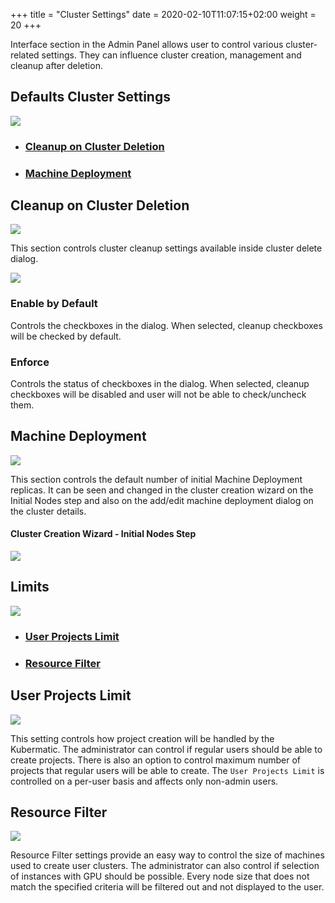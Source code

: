+++
title = "Cluster Settings"
date = 2020-02-10T11:07:15+02:00
weight = 20
+++

Interface section in the Admin Panel allows user to control various cluster-related settings. They
can influence cluster creation, management and cleanup after deletion.
## Defaults Cluster Settings
![](/img/kubermatic/v2.22/ui/defaults_cluster_settings.png?height=500px&classes=shadow,border)

- ### [Cleanup on Cluster Deletion](#cleanup-on-cluster-deletion)

- ### [Machine Deployment](#machine-deployment)

## Cleanup on Cluster Deletion

![](/img/kubermatic/v2.22/ui/cleanup_on_cluster_deletion.png?classes=shadow,border)

This section controls cluster cleanup settings available inside cluster delete dialog.

![](/img/kubermatic/v2.22/ui/delete_cluster_dialog.png?height=200px&classes=shadow,border)

### Enable by Default

Controls the checkboxes in the dialog. When selected, cleanup checkboxes will be checked by default.

### Enforce

Controls the status of checkboxes in the dialog. When selected, cleanup checkboxes will be disabled and user will not
be able to check/uncheck them.

## Machine Deployment

![](/img/kubermatic/v2.22/ui/machine_deployment.png?classes=shadow,border)

This section controls the default number of initial Machine Deployment replicas. It can be seen and changed
in the cluster creation wizard on the Initial Nodes step and also on the add/edit machine deployment dialog on
the cluster details.

#### Cluster Creation Wizard - Initial Nodes Step

![](/img/kubermatic/v2.22/ui/wizard_initial_nodes_step.png?height=300px&classes=shadow,border)

## Limits

![](/img/kubermatic/v2.22/ui/interface_limits.png?height=250px&classes=shadow,border)
- ### [User Projects Limit](#user-projects-limit)

- ### [Resource Filter](#resource-filter)

## User Projects Limit

![](/img/kubermatic/v2.22/ui/user_projects_limit.png?classes=shadow,border)

This setting controls how project creation will be handled by the Kubermatic. The administrator can control
if regular users should be able to create projects. There is also an option to control maximum number of projects
that regular users will be able to create. The `User Projects Limit` is controlled on a per-user basis and affects
only non-admin users.

## Resource Filter

![](/img/kubermatic/v2.22/ui/resource_filter.png?classes=shadow,border)

Resource Filter settings provide an easy way to control the size of machines used to create user clusters. The administrator
can also control if selection of instances with GPU should be possible. Every node size that does not match the
specified criteria will be filtered out and not displayed to the user.

